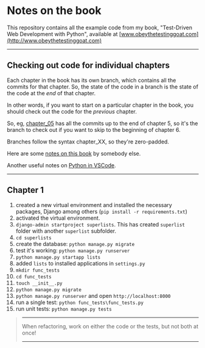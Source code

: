 # Notes on the book

This repository contains all the example code from my book, "Test-Driven Web Development with Python",
available at [www.obeythetestinggoat.com](http://www.obeythetestinggoat.com)

---
## Checking out code for individual chapters

Each chapter in the book has its own branch, which contains all the commits for that chapter.
So, the state of the code in a branch is the state of the code at the *end* of that chapter.

In other words, if you want to start on a particular chapter in the book,
you should check out the code for the *previous* chapter.

So, eg, [chapter_05](https://github.com/hjwp/book-example/tree/chapter_05) has all the commits up
to the end of chapter 5, so it's the branch to check out if you want to skip to the beginning of chapter 6.

Branches follow the syntax chapter_XX, so they're zero-padded.

Here are some [notes on this book](http://webseitz.fluxent.com/wiki/TestDrivenDevelopmentWithPython) by somebody else.

Another useful notes on [Python in VSCode](https://github.com/DonJayamanne/pythonVSCode).

---

## Chapter 1

1. created a new virtual environment and installed the necessary packages,
Django among others (`pip install -r requirements.txt`)
2. activated the virtual environment.
3. `django-admin startproject superlists`. This has created `superlist` folder with another `superlist` subfolder.
4. `cd superlists`
5. create the database: `python manage.py migrate`
6. test it's working: `python manage.py runserver`
7. `python manage.py startapp lists`
8. added `lists` to installed applications in `settings.py`
9. `mkdir func_tests`
10. `cd func_tests`
11. `touch __init__.py`
12. `python manage.py migrate`
13. `python manage.py runserver` and open `http://localhost:8000`
14. run a single test: `python func_tests\func_tests.py`
15. run unit tests: `python manage.py tests`

>***
> When refactoring, work on either the code or the tests, but not both
at once!
>***



